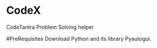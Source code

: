 # CodeX
CodeTantra Problem Solving helper

#PreRequisites
Download Python and its library Pyautogui.
